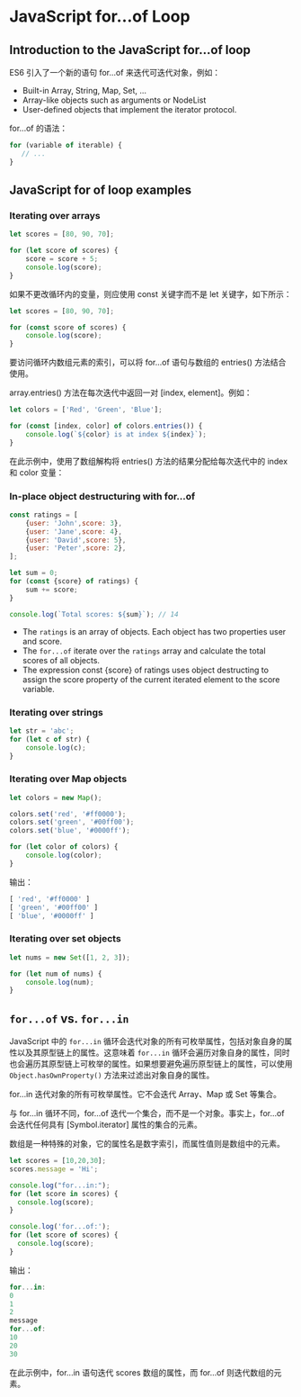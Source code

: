 # JavaScript for…of Loop

## Introduction to the JavaScript for…of loop

ES6 引入了一个新的语句 for...of 来迭代可迭代对象，例如：

- Built-in Array, String, Map, Set, …
- Array-like objects such as arguments or NodeList
- User-defined objects that implement the iterator protocol.

for...of 的语法：

```js
for (variable of iterable) {
   // ...
}
```

## JavaScript for of loop examples

### Iterating over arrays

```js
let scores = [80, 90, 70];

for (let score of scores) {
    score = score + 5;
    console.log(score);
}
```

如果不更改循环内的变量，则应使用 const 关键字而不是 let 关键字，如下所示：

```js
let scores = [80, 90, 70];

for (const score of scores) {
    console.log(score);
}
```

要访问循环内数组元素的索引，可以将 for...of 语句与数组的 entries() 方法结合使用。

array.entries() 方法在每次迭代中返回一对 [index, element]。例如：

```js
let colors = ['Red', 'Green', 'Blue'];

for (const [index, color] of colors.entries()) {
    console.log(`${color} is at index ${index}`);
}
```

在此示例中，使用了数组解构将 entries() 方法的结果分配给每次迭代中的 index 和 color 变量：

### In-place object destructuring with for…of

```js
const ratings = [
    {user: 'John',score: 3},
    {user: 'Jane',score: 4},
    {user: 'David',score: 5},
    {user: 'Peter',score: 2},
];

let sum = 0;
for (const {score} of ratings) {
    sum += score;
}

console.log(`Total scores: ${sum}`); // 14
```

- The `ratings` is an array of objects. Each object has two properties user and score.
- The `for...of` iterate over the `ratings` array and calculate the total scores of all objects.
- The expression const {score} of ratings uses object destructing to assign the score property of the current iterated element to the score variable.

### Iterating over strings

```js
let str = 'abc';
for (let c of str) {
    console.log(c);
}
```

### Iterating over Map objects

```js
let colors = new Map();

colors.set('red', '#ff0000');
colors.set('green', '#00ff00');
colors.set('blue', '#0000ff');

for (let color of colors) {
    console.log(color);
}
```

输出：

```js
[ 'red', '#ff0000' ]
[ 'green', '#00ff00' ]
[ 'blue', '#0000ff' ]
```

### Iterating over set objects

```js
let nums = new Set([1, 2, 3]);

for (let num of nums) {
    console.log(num);
}
```

## `for...of` vs. `for...in`

JavaScript 中的 `for...in` 循环会迭代对象的所有可枚举属性，包括对象自身的属性以及其原型链上的属性。这意味着 `for...in` 循环会遍历对象自身的属性，同时也会遍历其原型链上可枚举的属性。如果想要避免遍历原型链上的属性，可以使用 `Object.hasOwnProperty()` 方法来过滤出对象自身的属性。

for...in 迭代对象的所有可枚举属性。它不会迭代 Array、Map 或 Set 等集合。

与 for...in 循环不同，for...of 迭代一个集合，而不是一个对象。事实上，for...of 会迭代任何具有 [Symbol.iterator] 属性的集合的元素。

数组是一种特殊的对象，它的属性名是数字索引，而属性值则是数组中的元素。

```js
let scores = [10,20,30];
scores.message = 'Hi';

console.log("for...in:");
for (let score in scores) {
  console.log(score); 
}

console.log('for...of:');
for (let score of scores) {
  console.log(score);
}
```

输出：

```js
for...in:
0
1
2
message
for...of:
10
20
30
```

在此示例中，for...in 语句迭代 scores 数组的属性，而 for...of 则迭代数组的元素。
